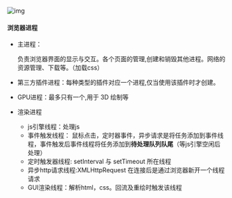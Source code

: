 ![img](https://user-gold-cdn.xitu.io/2020/1/7/16f7edfd26d168de?imageslim)

#### 浏览器进程

* 主进程：

  负责浏览器界面的显示与交互。各个页面的管理,创建和销毁其他进程。网络的资源管理、下载等。（加载css）

* 第三方插件进程：每种类型的插件对应一个进程,仅当使用该插件时才创建。

* GPU进程：最多只有一个,用于 3D 绘制等

* 渲染进程

  * js引擎线程：处理js
  * 事件触发线程： 鼠标点击，定时器事件，异步请求是将任务添加到事件线程，事件触发后事件线程将任务添加到**待处理队列队尾**（等js引擎空闲后处理）
  * 定时触发器线程: setInterval 与 setTimeout 所在线程
  * 异步http请求线程:XMLHttpRequest 在连接后是通过浏览器新开一个线程请求
  * GUI渲染线程：解析html，css。回流及重绘时触发该线程